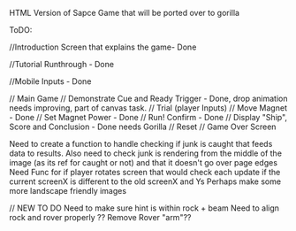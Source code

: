 HTML Version of Sapce Game that will be ported over to gorilla

ToDO:

//Introduction Screen that explains the game- Done

//Tutorial Runthrough - Done

//Mobile Inputs - Done

// Main Game
	// Demonstrate Cue and Ready Trigger - Done, drop animation needs improving, part of canvas task.
	// Trial (player Inputs)
		// Move Magnet - Done
		// Set Magnet Power - Done
		// Run! Confirm - Done
	// Display "Ship", Score and Conclusion - Done needs Gorilla
	// Reset
// Game Over Screen

Need to create a function to handle checking if junk is caught that feeds data to results.  Also need to check junk is rendering from the middle of the image (as its ref for caught or not) and that it doesn't go over page edges
Need Func for if player rotates screen that would check each update if the current screenX is different to the old screenX and Ys
Perhaps make some more landscape friendly images


// NEW TO DO
Need to make sure hint is within rock + beam
Need to align rock and rover properly
?? Remove Rover "arm"??